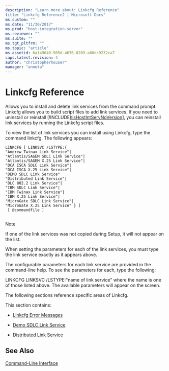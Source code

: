 ```yaml
---
description: "Learn more about: Linkcfg Reference"
title: "Linkcfg Reference2 | Microsoft Docs"
ms.custom: ""
ms.date: "11/30/2017"
ms.prod: "host-integration-server"
ms.reviewer: ""
ms.suite: ""
ms.tgt_pltfrm: ""
ms.topic: "article"
ms.assetid: 6a149640-905d-4676-8209-a60dc9232ca7
caps.latest.revision: 4
author: "christopherhouser"
manager: "anneta"
---
```

# Linkcfg Reference
Allows you to install and delete link services from the command prompt. Linkcfg allows you to build script files to add link services. If you need to uninstall or reinstall [!INCLUDE[hisHostIntServNoVersion](../includes/hishostintservnoversion-md.md)], you can reinstall link services by running the Linkcfg script files.  
  
 To view the list of link services you can install using Linkcfg, type the command linkcfg. The following appears:  
  
```  
LINKCFG [ LINKSVC /LSTYPE:{   
"Andrew Twinax Link Service"|  
"Atlantis/SAGEM SDLC Link Service"|  
"Atlantis/SAGEM X.25 Link Service"|  
"DCA ISCA SDLC Link Service"|  
"DCA ISCA X.25 Link Service"|  
"DEMO SDLC Link Service"  
"Distributed Link Service"|  
"DLC 802.2 Link Service"|  
"IBM SDLC Link Service"|  
"IBM Twinax Link Service"|  
"IBM X.25 Link Service"|  
"MicroGate SDLC Link Service"|  
"MicroGate X.25 Link Service" } ]  
 [ @commandfile ]  
  
```  
  
> [!NOTE]
>  If one of the link services was not copied during Setup, it will not appear on the list.  
  
 When setting the parameters for each of the link services, you must type the link service exactly as it appears above.  
  
 The configurable parameters for each link service are provided in the command-line help. To see the parameters for each, type the following:  
  
 LINKCFG LINKSVC /LSTYPE:"name of link service" where the name is one of those listed above. The available parameters will appear on the screen.  
  
 The following sections reference specific areas of Linkcfg.  
  
 This section contains:  
  
-   [Linkcfg Error Messages](../core/linkcfg-error-messages1.md)  
  
-   [Demo SDLC Link Service](../core/demo-sdlc-link-service-linkcfg-1.md)  
  
-   [Distributed Link Service](../core/distributed-link-service1.md)  
  
## See Also  
 [Command-Line Interface](../core/command-line-interface2.md)
